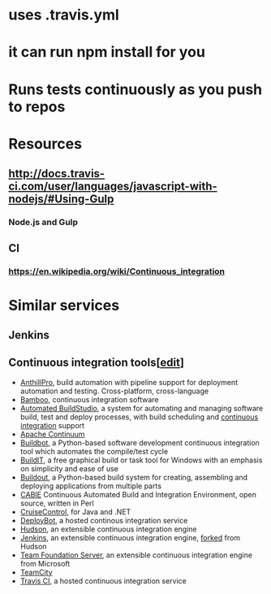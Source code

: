 # uses .travis.yml
# it can run npm install for you
# Runs tests continuously as you push to repos
# Resources
## http://docs.travis-ci.com/user/languages/javascript-with-nodejs/#Using-Gulp
### Node.js and Gulp
## CI
### https://en.wikipedia.org/wiki/Continuous_integration
# Similar services
## Jenkins
<h2><span class="mw-headline" id="Continuous_integration_tools">Continuous integration tools</span><span class="mw-editsection"><span class="mw-editsection-bracket">[</span><a href="https://en.wikipedia.org/w/index.php?title=List_of_build_automation_software&amp;action=edit&amp;section=4" title="Edit section: Continuous integration tools">edit</a><span class="mw-editsection-bracket">]</span></span></h2><ul><li><a href="https://en.wikipedia.org/wiki/AnthillPro" title="AnthillPro">AnthillPro</a>, build automation with pipeline support for deployment automation and testing. Cross-platform, cross-language</li><li><a href="https://en.wikipedia.org/wiki/Bamboo_(software)" title="Bamboo (software)">Bamboo</a>, continuous integration software</li><li><a href="https://en.wikipedia.org/wiki/Automated_BuildStudio" title="Automated BuildStudio">Automated BuildStudio</a>, a system for automating and managing software build, test and deploy processes, with build scheduling and&#xA0;<a href="https://en.wikipedia.org/wiki/Continuous_integration" title="Continuous integration">continuous integration</a>&#xA0;support</li><li><a href="https://en.wikipedia.org/wiki/Apache_Continuum" title="Apache Continuum">Apache Continuum</a></li><li><a href="https://en.wikipedia.org/wiki/Buildbot" title="Buildbot">Buildbot</a>, a Python-based software development continuous integration tool which automates the compile/test cycle</li><li><a href="https://en.wikipedia.org/wiki/BuildIT" title="BuildIT">BuildIT</a>, a free graphical build or task tool for Windows with an emphasis on simplicity and ease of use</li><li><a href="https://en.wikipedia.org/wiki/Buildout" title="Buildout">Buildout</a>, a Python-based build system for creating, assembling and deploying applications from multiple parts</li><li><a href="https://en.wikipedia.org/wiki/CABIE" title="CABIE">CABIE</a>&#xA0;Continuous Automated Build and Integration Environment, open source, written in Perl</li><li><a href="https://en.wikipedia.org/wiki/CruiseControl" title="CruiseControl">CruiseControl</a>, for Java and .NET</li><li><a href="https://en.wikipedia.org/wiki/Wildbit#DeployBot" title="Wildbit">DeployBot</a>, a hosted continous integration service</li><li><a href="https://en.wikipedia.org/wiki/Hudson_(software)" title="Hudson (software)">Hudson</a>, an extensible continuous integration engine</li><li><a href="https://en.wikipedia.org/wiki/Jenkins_(software)" title="Jenkins (software)">Jenkins</a>, an extensible continuous integration engine,&#xA0;<a href="https://en.wikipedia.org/wiki/Fork_(software_development)" title="Fork (software development)">forked</a>&#xA0;from Hudson</li><li><a href="https://en.wikipedia.org/wiki/Team_Foundation_Server" title="Team Foundation Server">Team Foundation Server</a>, an extensible continuous integration engine from Microsoft</li><li><a href="https://en.wikipedia.org/wiki/TeamCity" title="TeamCity">TeamCity</a></li><li><a href="https://en.wikipedia.org/wiki/Travis_CI" title="Travis CI">Travis CI</a>, a hosted continuous integration service</li></ul>
